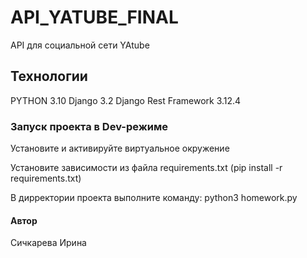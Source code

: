 # API_YATUBE_FINAL
API для социальной сети YAtube

## Технологии
PYTHON 3.10 
Django 3.2 
Django Rest Framework 3.12.4

### Запуск проекта в Dev-режиме
Установите и активируйте виртуальное окружение

Установите зависимости из файла requirements.txt (pip install -r requirements.txt)

В дирректории проекта выполните команду: python3 homework.py

#### Автор
Сичкарева Ирина
